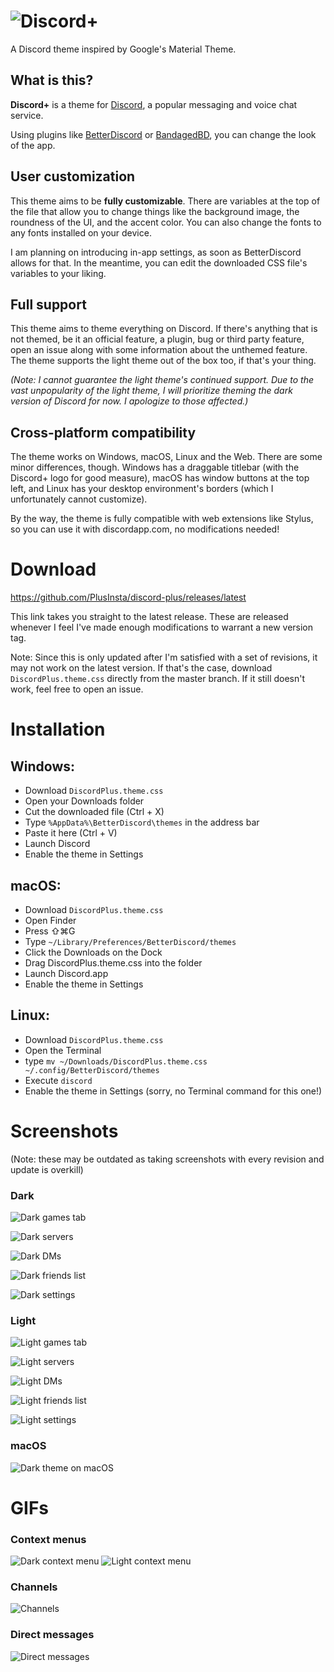 # ![Discord+](https://github.com/PlusInsta/discord-plus/blob/master/assets/wordmark_black.svg)
A Discord theme inspired by Google's Material Theme.

## What is this?

**Discord+** is a theme for [Discord](https://discordapp.com), a popular messaging and voice chat service.

Using plugins like [BetterDiscord](https://betterdiscord.net/home/) or [BandagedBD](https://github.com/rauenzi/BetterDiscordApp), you can change the look of the app.

## User customization
This theme aims to be **fully customizable**.
There are variables at the top of the file that allow you to change things like the background image, the roundness of the UI, and the accent color. You can also change the fonts to any fonts installed on your device.

I am planning on introducing in-app settings, as soon as BetterDiscord allows for that.
In the meantime, you can edit the downloaded CSS file's variables to your liking.

## Full support
This theme aims to theme everything on Discord.
If there's anything that is not themed, be it an official feature, a plugin, bug or third party feature, open an issue along with some information about the unthemed feature.
The theme supports the light theme out of the box too, if that's your thing.

_(Note: I cannot guarantee the light theme's continued support. Due to the vast unpopularity of the light theme, I will prioritize theming the dark version of Discord for now. I apologize to those affected.)_

## Cross-platform compatibility
The theme works on Windows, macOS, Linux and the Web. There are some minor differences, though.
Windows has a draggable titlebar (with the Discord+ logo for good measure), macOS has window buttons at the top left, and Linux has your desktop environment's borders (which I unfortunately cannot customize).

By the way, the theme is fully compatible with web extensions like Stylus, so you can use it with discordapp.com, no modifications needed!


# Download
https://github.com/PlusInsta/discord-plus/releases/latest

This link takes you straight to the latest release. These are released whenever I feel I've made enough modifications to warrant a new version tag.

Note: Since this is only updated after I'm satisfied with a set of revisions, it may not work on the latest version. If that's the case, download `DiscordPlus.theme.css` directly from the master branch. If it still doesn't work, feel free to open an issue.


# Installation
## **Windows**:
* Download `DiscordPlus.theme.css`
* Open your Downloads folder
* Cut the downloaded file (Ctrl + X)
* Type `%AppData%\BetterDiscord\themes` in the address bar
* Paste it here (Ctrl + V)
* Launch Discord
* Enable the theme in Settings

## **macOS**:
* Download `DiscordPlus.theme.css`
* Open Finder
* Press ⇧⌘G
* Type `~/Library/Preferences/BetterDiscord/themes`
* Click the Downloads on the Dock
* Drag DiscordPlus.theme.css into the folder
* Launch Discord.app
* Enable the theme in Settings

## **Linux**:
* Download `DiscordPlus.theme.css`
* Open the Terminal
* type `mv ~/Downloads/DiscordPlus.theme.css ~/.config/BetterDiscord/themes`
* Execute `discord`
* Enable the theme in Settings (sorry, no Terminal command for this one!)

# Screenshots
(Note: these may be outdated as taking screenshots with every revision and update is overkill)

### Dark
![Dark games tab](https://user-images.githubusercontent.com/38794586/41775584-b37bc50e-7624-11e8-91d5-0d4ee22efd35.png)

![Dark servers](https://dl.dropboxusercontent.com/s/vze8yo4im20s3uf/darkdream_server.png)


![Dark DMs](https://dl.dropboxusercontent.com/s/x7yw375x3fjw1wz/darkdream_dms.png)


![Dark friends list](https://dl.dropboxusercontent.com/s/ogjaoy4gu9hqrv5/darkbulldozer_friends.png)


![Dark settings](https://dl.dropboxusercontent.com/s/weui9zkt8c42pjf/darkdream_settings.png)

### Light
![Light games tab](https://user-images.githubusercontent.com/38794586/41775587-b6bc0ecc-7624-11e8-9cfe-e9449e79d898.png)

![Light servers](https://dl.dropboxusercontent.com/s/jh27kn6kmto74ts/lightdream_server.png)


![Light DMs](https://dl.dropboxusercontent.com/s/o12ltaiopswtipl/lightdream_dms.png)


![Light friends list](https://dl.dropboxusercontent.com/s/nn7hieloidzvs9g/lightbulldozer_friends.png)


![Light settings](https://dl.dropboxusercontent.com/s/zhsujnlcn93cow6/lightdream_settings.png)

### macOS
![Dark theme on macOS](https://user-images.githubusercontent.com/38794586/39621516-549d0af4-4f8f-11e8-8823-4d2a64d14b5d.png)


# GIFs
### Context menus
![Dark context menu](https://user-images.githubusercontent.com/38794586/39408174-f1256814-4bd2-11e8-8e71-375b4006d2a1.gif)
![Light context menu](https://user-images.githubusercontent.com/38794586/39409272-669cbd48-4be4-11e8-842b-34e7a12bfd3f.gif)

### Channels
![Channels](https://user-images.githubusercontent.com/38794586/39408185-0a4060a6-4bd3-11e8-9994-c8e9fde1f547.gif)

### Direct messages
![Direct messages](https://user-images.githubusercontent.com/38794586/39408184-06b3bcda-4bd3-11e8-90ad-558efd2ac5e3.gif)
